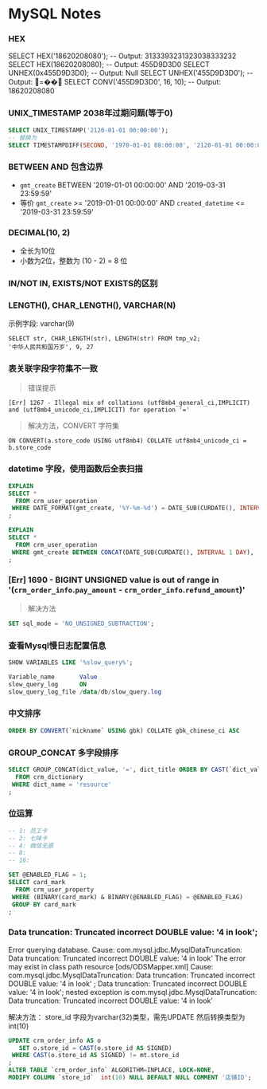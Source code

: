 # MySQL Notes


### HEX
SELECT HEX('18620208080');        -- Output: 3133393231323038333232
SELECT HEX(18620208080);          -- Output: 455D9D3D0
SELECT UNHEX(0x455D9D3D0);        -- Output: Null
SELECT UNHEX('455D9D3D0');        -- Output: =��
SELECT CONV('455D9D3D0', 16, 10); -- Output: 18620208080


### UNIX_TIMESTAMP 2038年过期问题(等于0)
```sql
SELECT UNIX_TIMESTAMP('2120-01-01 00:00:00');
-- 替换为
SELECT TIMESTAMPDIFF(SECOND, '1970-01-01 08:00:00', '2120-01-01 00:00:00');
```


### BETWEEN AND 包含边界
 * `gmt_create` BETWEEN '2019-01-01 00:00:00' AND '2019-03-31 23:59:59'
 * 等价 `gmt_create` >= '2019-01-01 00:00:00' AND `created_datetime` <= '2019-03-31 23:59:59'


### DECIMAL(10, 2)
 * 全长为10位
 * 小数为2位，整数为 (10 - 2) = 8 位


### IN/NOT IN, EXISTS/NOT EXISTS的区别


### LENGTH(), CHAR_LENGTH(), VARCHAR(N)
示例字段: varchar(9) 
```
SELECT str, CHAR_LENGTH(str), LENGTH(str) FROM tmp_v2;
'中华人民共和国万岁', 9, 27
```


### 表关联字段字符集不一致
 > 错误提示 
```
[Err] 1267 - Illegal mix of collations (utf8mb4_general_ci,IMPLICIT) and (utf8mb4_unicode_ci,IMPLICIT) for operation '='
```

 > 解决方法，CONVERT 字符集
```
ON CONVERT(a.store_code USING utf8mb4) COLLATE utf8mb4_unicode_ci = b.store_code
```


### datetime 字段，使用函数后全表扫描

```sql
EXPLAIN
SELECT * 
  FROM crm_user_operation 
 WHERE DATE_FORMAT(gmt_create, '%Y-%m-%d') = DATE_SUB(CURDATE(), INTERVAL 1 DAY)
;

EXPLAIN
SELECT * 
  FROM crm_user_operation 
 WHERE gmt_create BETWEEN CONCAT(DATE_SUB(CURDATE(), INTERVAL 1 DAY), ' 00:00:00') AND CONCAT(DATE_SUB(CURDATE(), INTERVAL 1 DAY), ' 23:59:59')
;
```


### [Err] 1690 - BIGINT UNSIGNED value is out of range in '(`crm_order_info`.`pay_amount` - `crm_order_info`.`refund_amount`)'
 > 解决方法

```sql
SET sql_mode = 'NO_UNSIGNED_SUBTRACTION';
```


### 查看Mysql慢日志配置信息
```sql
SHOW VARIABLES LIKE '%slow_query%';

Variable_name       Value
slow_query_log      ON
slow_query_log_file	/data/db/slow_query.log
```


### 中文排序

```sql
ORDER BY CONVERT(`nickname` USING gbk) COLLATE gbk_chinese_ci ASC
``` 


### GROUP_CONCAT 多字段排序

```sql
SELECT GROUP_CONCAT(dict_value, '=', dict_title ORDER BY CAST(`dict_value` AS SIGNED) ASC)
  FROM crm_dictionary 
 WHERE dict_name = 'resource'
;
``` 


### 位运算

```sql
-- 1: 员工卡
-- 2: 七味卡
-- 4: 微信无感
-- 8: 
-- 16: 

SET @ENABLED_FLAG = 1;  
SELECT card_mark 
  FROM crm_user_property 
 WHERE (BINARY(card_mark) & BINARY(@ENABLED_FLAG) = @ENABLED_FLAG)
 GROUP BY card_mark
;
```


### Data truncation: Truncated incorrect DOUBLE value: '4 in look';
Error querying database.  Cause: com.mysql.jdbc.MysqlDataTruncation: Data truncation: Truncated incorrect DOUBLE value: '4 in look'
The error may exist in class path resource [ods/ODSMapper.xml]
Cause: com.mysql.jdbc.MysqlDataTruncation: Data truncation: Truncated incorrect DOUBLE value: '4 in look'
; Data truncation: Truncated incorrect DOUBLE value: '4 in look'; nested exception is com.mysql.jdbc.MysqlDataTruncation: Data truncation: Truncated incorrect DOUBLE value: '4 in look'

解决方法：
store_id 字段为varchar(32)类型，需先UPDATE 然后转换类型为int(10)
```sql
UPDATE crm_order_info AS o
   SET o.store_id = CAST(o.store_id AS SIGNED)
 WHERE CAST(o.store_id AS SIGNED) != mt.store_id
;
ALTER TABLE `crm_order_info` ALGORITHM=INPLACE, LOCK=NONE, 
MODIFY COLUMN `store_id`  int(10) NULL DEFAULT NULL COMMENT '店铺ID';
```